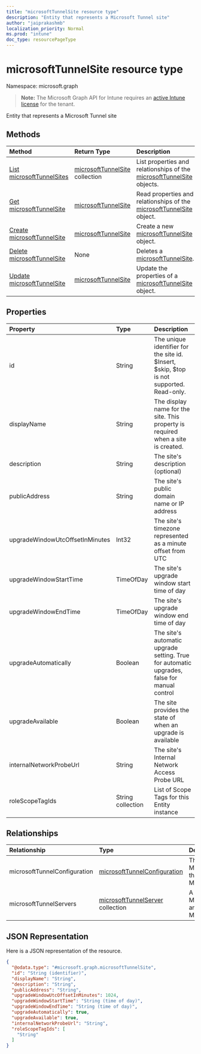 ```yaml
---
title: "microsoftTunnelSite resource type"
description: "Entity that represents a Microsoft Tunnel site"
author: "jaiprakashmb"
localization_priority: Normal
ms.prod: "intune"
doc_type: resourcePageType
---
```


# microsoftTunnelSite resource type

Namespace: microsoft.graph

> **Note:** The Microsoft Graph API for Intune requires an [active Intune license](https://go.microsoft.com/fwlink/?linkid=839381) for the tenant.

Entity that represents a Microsoft Tunnel site

## Methods
|Method|Return Type|Description|
|:---|:---|:---|
|[List microsoftTunnelSites](../api/intune-mstunnel-microsofttunnelsite-list.md)|[microsoftTunnelSite](../resources/intune-mstunnel-microsofttunnelsite.md) collection|List properties and relationships of the [microsoftTunnelSite](../resources/intune-mstunnel-microsofttunnelsite.md) objects.|
|[Get microsoftTunnelSite](../api/intune-mstunnel-microsofttunnelsite-get.md)|[microsoftTunnelSite](../resources/intune-mstunnel-microsofttunnelsite.md)|Read properties and relationships of the [microsoftTunnelSite](../resources/intune-mstunnel-microsofttunnelsite.md) object.|
|[Create microsoftTunnelSite](../api/intune-mstunnel-microsofttunnelsite-create.md)|[microsoftTunnelSite](../resources/intune-mstunnel-microsofttunnelsite.md)|Create a new [microsoftTunnelSite](../resources/intune-mstunnel-microsofttunnelsite.md) object.|
|[Delete microsoftTunnelSite](../api/intune-mstunnel-microsofttunnelsite-delete.md)|None|Deletes a [microsoftTunnelSite](../resources/intune-mstunnel-microsofttunnelsite.md).|
|[Update microsoftTunnelSite](../api/intune-mstunnel-microsofttunnelsite-update.md)|[microsoftTunnelSite](../resources/intune-mstunnel-microsofttunnelsite.md)|Update the properties of a [microsoftTunnelSite](../resources/intune-mstunnel-microsofttunnelsite.md) object.|

## Properties
|Property|Type|Description|
|:---|:---|:---|
|id|String|The unique identifier for the site id. $Insert, $skip, $top is not supported. Read-only.|
|displayName|String|The display name for the site. This property is required when a site is created.|
|description|String|The site's description (optional)|
|publicAddress|String|The site's public domain name or IP address|
|upgradeWindowUtcOffsetInMinutes|Int32|The site's timezone represented as a minute offset from UTC|
|upgradeWindowStartTime|TimeOfDay|The site's upgrade window start time of day|
|upgradeWindowEndTime|TimeOfDay|The site's upgrade window end time of day|
|upgradeAutomatically|Boolean|The site's automatic upgrade setting. True for automatic upgrades, false for manual control|
|upgradeAvailable|Boolean|The site provides the state of when an upgrade is available|
|internalNetworkProbeUrl|String|The site's Internal Network Access Probe URL|
|roleScopeTagIds|String collection|List of Scope Tags for this Entity instance|

## Relationships
|Relationship|Type|Description|
|:---|:---|:---|
|microsoftTunnelConfiguration|[microsoftTunnelConfiguration](../resources/intune-mstunnel-microsofttunnelconfiguration.md)|The MicrosoftTunnelConfiguration that has been applied to this MicrosoftTunnelSite|
|microsoftTunnelServers|[microsoftTunnelServer](../resources/intune-mstunnel-microsofttunnelserver.md) collection|A list of MicrosoftTunnelServers that are registered to this MicrosoftTunnelSite|

## JSON Representation
Here is a JSON representation of the resource.
<!-- {
  "blockType": "resource",
  "keyProperty": "id",
  "@odata.type": "microsoft.graph.microsoftTunnelSite"
}
-->
``` json
{
  "@odata.type": "#microsoft.graph.microsoftTunnelSite",
  "id": "String (identifier)",
  "displayName": "String",
  "description": "String",
  "publicAddress": "String",
  "upgradeWindowUtcOffsetInMinutes": 1024,
  "upgradeWindowStartTime": "String (time of day)",
  "upgradeWindowEndTime": "String (time of day)",
  "upgradeAutomatically": true,
  "upgradeAvailable": true,
  "internalNetworkProbeUrl": "String",
  "roleScopeTagIds": [
    "String"
  ]
}
```
